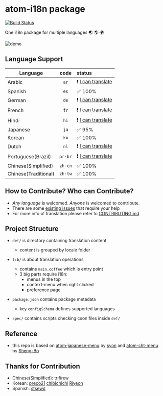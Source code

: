 # atom-i18n package

[![Build Status](https://travis-ci.org/liuderchi/atom-i18n.svg?branch=master)](https://travis-ci.org/liuderchi/atom-i18n)

One i18n package for multiple languages :earth_asia: :earth_americas: :earth_africa:

![demo](https://cloud.githubusercontent.com/assets/4994705/21954194/b0cd5cbe-da85-11e6-96e0-c02202b947d0.png)

## Language Support

| Language | code | status |
| -------- |:----:|:-------|
| Arabic | `ar` | :exclamation: [I can translate](https://github.com/liuderchi/atom-i18n/blob/master/CONTRIBUTING.md) |
| Spanish | `es` | :white_check_mark: 100% |
| German | `de` | :exclamation: [I can translate](https://github.com/liuderchi/atom-i18n/blob/master/CONTRIBUTING.md) |
| French | `fr` | :exclamation: [I can translate](https://github.com/liuderchi/atom-i18n/blob/master/CONTRIBUTING.md) |
| Hindi | `hi` | :exclamation: [I can translate](https://github.com/liuderchi/atom-i18n/blob/master/CONTRIBUTING.md) |
| Japanese | `ja` | :white_check_mark: 95% |
| Korean | `ko` | :white_check_mark: 100% |
| Dutch | `nl` | :exclamation: [I can translate](https://github.com/liuderchi/atom-i18n/blob/master/CONTRIBUTING.md) |
| Portuguese(Brazil) | `pr-br` | :exclamation: [I can translate](https://github.com/liuderchi/atom-i18n/blob/master/CONTRIBUTING.md) |
| Chinese(Simplified) |  `zh-cn` | :white_check_mark: 100% |
| Chinese(Traditional) | `zh-tw` | :white_check_mark: 100% |


## How to Contribute? Who can Contribute?

  - *Any language* is welcomed. *Anyone* is welcomed to contribute.
  - There are some [existing issues](https://github.com/liuderchi/atom-i18n/issues?q=is%3Aopen+is%3Aissue+label%3A%22help+wanted%22) that require your help
  - For more info of translation please refer to [CONTRIBUTING.md](https://github.com/liuderchi/atom-i18n/blob/master/CONTRIBUTING.md)


## Project Structure

  * `def/` is directory containing translation content
      * content is grouped by locale folder

  * `lib/` is about translation operations
      * contains `main.coffee` which is entry point
      * 3 big parts require i18n:
          * menus in the top
          * context-menu when right clicked
          * preference page

  * `package.json` contains package metadata
      * key `configSchema` defines supported languages

  * `spec/` contains scripts checking cson files inside `def/`

## Reference

  - this repo is based on [atom-japanese-menu](https://atom.io/packages/japanese-menu) by [syon](https://atom.io/users/syon) and [atom-cht-menu](https://atom.io/packages/cht-menu) by [Sheng-Bo](https://atom.io/users/Sheng-Bo)


## Thanks for Contribution

  - Chinese(Simplified): [trifirew](https://github.com/trifirew)
  - Korean: [preco21](https://github.com/preco21) [chibichichi](https://github.com/chibichichi) [Riyeon](https://github.com/Riyeon)
  - Spanish: [stsewd](https://github.com/stsewd)
